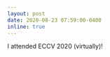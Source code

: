 ```yaml
---
layout: post
date: 2020-08-23 07:59:00-0400
inline: true
---
```


I attended ECCV 2020 (virtually)!

